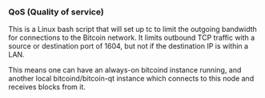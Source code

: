 ### QoS (Quality of service) ###

This is a Linux bash script that will set up tc to limit the outgoing bandwidth for connections to the Bitcoin network. It limits outbound TCP traffic with a source or destination port of 1604, but not if the destination IP is within a LAN.

This means one can have an always-on bitcoind instance running, and another local bitcoind/bitcoin-qt instance which connects to this node and receives blocks from it.

